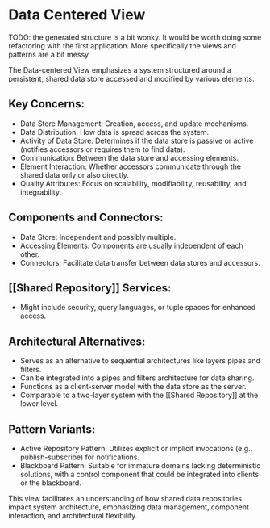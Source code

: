 # Data Centered View
TODO: the generated structure is a bit wonky. It would be worth doing some refactoring with the first application. More specifically the views and patterns are a bit messy

The Data-centered View emphasizes a system structured around a persistent, shared data store accessed and modified by various elements.

## Key Concerns:
- Data Store Management: Creation, access, and update mechanisms.
- Data Distribution: How data is spread across the system.
- Activity of Data Store: Determines if the data store is passive or active (notifies accessors or requires them to find data).
- Communication: Between the data store and accessing elements.
- Element Interaction: Whether accessors communicate through the shared data only or also directly.
- Quality Attributes: Focus on scalability, modifiability, reusability, and integrability.

## Components and Connectors:
- Data Store: Independent and possibly multiple.
- Accessing Elements: Components are usually independent of each other.
- Connectors: Facilitate data transfer between data stores and accessors.

## [[Shared Repository]] Services:
- Might include security, query languages, or tuple spaces for enhanced access.

## Architectural Alternatives:
- Serves as an alternative to sequential architectures like layers pipes and filters.
- Can be integrated into a pipes and filters architecture for data sharing.
- Functions as a client-server model with the data store as the server.
- Comparable to a two-layer system with the [[Shared Repository]] at the lower level.

## Pattern Variants:
- Active Repository Pattern: Utilizes explicit or implicit invocations (e.g., publish-subscribe) for notifications.
- Blackboard Pattern: Suitable for immature domains lacking deterministic solutions, with a control component that could be integrated into clients or the blackboard.

This view facilitates an understanding of how shared data repositories impact system architecture, emphasizing data management, component interaction, and architectural flexibility.
